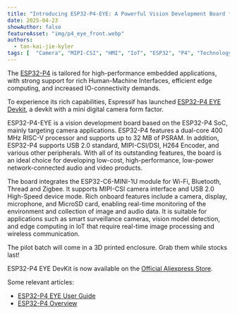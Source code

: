 ```yaml
---
title: "Introducing ESP32-P4-EYE: A Powerful Vision Development Board for Edge AI"
date: 2025-04-23
showAuthor: false
featureAsset: "img/p4_eye_front.webp"
authors:
  - tan-kai-jie-kyler
tags: [  "Camera", "MIPI-CSI", "HMI", "IoT", "ESP32", "P4", "Technology"]
---
```



The [ESP32-P4](https://www.espressif.com/en/products/socs/esp32-p4) is tailored for high-performance embedded applications, with strong support for rich Human-Machine Interfaces, efficient edge computing, and increased IO-connectivity demands.

To experience its rich capabilities, Espressif has launched [ESP32-P4 EYE Devkit](https://docs.espressif.com/projects/esp-dev-kits/en/latest/esp32p4/esp32-p4-eye/user_guide.html), a devkit with a mini digital camera form factor.

ESP32-P4-EYE is a vision development board based on the ESP32-P4 SoC, mainly targeting camera applications. ESP32-P4 features a dual-core 400 MHz RISC-V processor and supports up to 32 MB of PSRAM. In addition, ESP32-P4 supports USB 2.0 standard, MIPI-CSI/DSI, H264 Encoder, and various other peripherals. With all of its outstanding features, the board is an ideal choice for developing low-cost, high-performance, low-power network-connected audio and video products.

The board integrates the ESP32-C6-MINI-1U module for Wi-Fi, Bluetooth, Thread and Zigbee. It supports MIPI-CSI camera interface and USB 2.0 High-Speed device mode. Rich onboard features include a camera, display, microphone, and MicroSD card, enabling real-time monitoring of the environment and collection of image and audio data. It is suitable for applications such as smart surveillance cameras, vision model detection, and edge computing in IoT that require real-time image processing and wireless communication.

The pilot batch will come in a 3D printed enclosure. Grab them while stocks last!

ESP32-P4 EYE DevKit is now available on the [Official Aliexpress Store](https://www.aliexpress.com/item/1005008833551850.html).

Some relevant articles:

- [ESP32-P4 EYE User Guide](https://docs.espressif.com/projects/esp-dev-kits/en/latest/esp32p4/esp32-p4-eye/user_guide.html)
- [ESP32-P4 Overview](https://www.espressif.com/en/products/socs/esp32-p4)